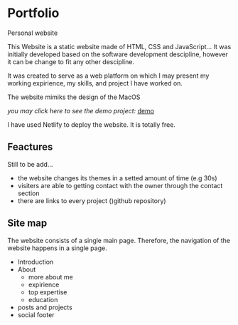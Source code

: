 # Portfolio

Personal website

This Website is a static website made of HTML, CSS and JavaScript...
It was initially developed based on the software development descipline, however it can be change to fit any other descipline.

It was created to serve as a web platform on which I may present my working expirience, my skills, and project I have worked on.

The website mimiks the design of the MacOS

_you may click here to see the demo project:_ [demo](https://parcidioandre.netlify.app/)

I have used Netlify to deploy the website. It is totally free.

## Feactures

Still to be add...

- the website changes its themes in a setted amount of time (e.g 30s)
- visiters are able to getting contact with the owner through the contact section
- there are links to every project ()github repository)

## Site map

The website consists of a single main page. Therefore, the navigation of the website happens in a single page.

- Introduction
- About
  - more about me
  - expirience
  - top expertise
  - education
- posts and projects
- social footer
